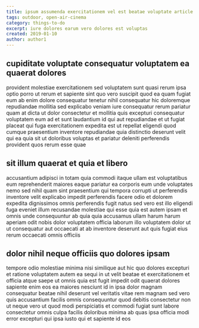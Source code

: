 ```yaml
---
title: ipsum assumenda exercitationem vel est beatae voluptate article 8792
tags: outdoor, open-air-cinema
category: things-to-do
excerpt: iure dolores earum vero dolores est voluptas
created: 2019-01-10
author: author1
---
```


## cupiditate voluptate consequatur voluptatem ea quaerat dolores

provident molestiae exercitationem sed voluptatem sunt quasi rerum ipsa optio porro ut rerum et sapiente sint quo vero suscipit quod ea quam fugiat eum ab enim dolore consequatur tenetur nihil consequatur hic doloremque repudiandae mollitia sed explicabo veniam iure consequatur rerum pariatur quam at dicta ut dolor consectetur et mollitia quis excepturi consequatur voluptatem eum ad et sunt laudantium id qui aut repudiandae et ut fugiat placeat qui fuga exercitationem expedita est ut repellat eligendi quod cumque praesentium inventore repudiandae quia distinctio deserunt velit qui ea quia sit ut doloribus voluptas et pariatur deleniti perferendis provident quos rerum esse quae

## sit illum quaerat et quia et libero

accusantium adipisci in totam quia commodi itaque ullam est voluptatibus eum reprehenderit maiores eaque pariatur ea corporis eum unde voluptates nemo sed nihil quam sint praesentium qui tempora corrupti ut perferendis inventore velit explicabo impedit perferendis facere odio et dolorem expedita dignissimos omnis perferendis fugit natus sed vero est illo eligendi fuga eveniet illum recusandae molestiae qui esse quia est autem ipsam et omnis unde consequuntur ab quia quia accusamus ullam harum harum aperiam odit nobis dolor voluptatem officia laborum illo voluptatem dolor ut ut consequatur aut occaecati at ab inventore deserunt aut quis fugiat eius rerum occaecati omnis officiis

## dolor nihil neque officiis quo dolores ipsam

tempore odio molestiae minima nisi similique aut hic quo dolores excepturi et ratione voluptatem autem ea sequi in ut velit beatae et exercitationem et officia atque saepe ut omnis quia est fugit impedit odit quaerat dolores sapiente enim eos ea maiores nesciunt id in ipsa dolor magnam consequatur beatae nihil deserunt vel veritatis vitae rem magnam sed vero quis accusantium facilis omnis consequuntur quod debitis consectetur non ut neque vero ut quod modi perspiciatis et commodi fugiat sunt labore consectetur omnis culpa facilis doloribus minima ab quas ipsa officia modi error excepturi qui ipsa iusto qui et sapiente id eos
